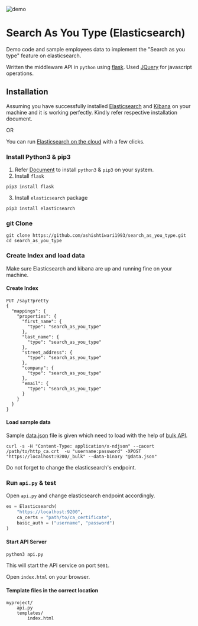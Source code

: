 ![demo](search_as_you_type.gif)

# Search As You Type (Elasticsearch)

Demo code and sample employees data to implement the "Search as you type" feature on elasticsearch. 

Written the middleware API in `python` using [flask](https://flask.palletsprojects.com/en/2.0.x/). Used [JQuery](https://jquery.com/) for javascript operations.

## Installation

Assuming you have successfully installed [Elasticsearch](https://www.elastic.co/guide/en/elasticsearch/reference/current/install-elasticsearch.html) and [Kibana](https://www.elastic.co/guide/en/kibana/current/install.html) on your machine and it is working perfectly. Kindly refer respective installation document. 

OR

You can run [Elasticsearch on the cloud](https://cloud.elastic.co/registration) with a few clicks. 

### Install Python3 & pip3

1. Refer [Document](https://www.python.org/downloads/) to install `python3` & `pip3` on your system.
2. Install `flask`
```
pip3 install flask
```
3. Install `elasticsearch` package
```
pip3 install elasticsearch
```

### git Clone

```
git clone https://github.com/ashishtiwari1993/search_as_you_type.git
cd search_as_you_type
```

### Create Index and load data

Make sure Elasticsearch and kibana are up and running fine on your machine. 

#### Create Index

```
PUT /sayt?pretty
{
  "mappings": {
    "properties": {
      "first_name": {
        "type": "search_as_you_type"
      },
      "last_name": {
        "type": "search_as_you_type"
      },
      "street_address": {
        "type": "search_as_you_type"
      },
      "company": {
        "type": "search_as_you_type"
      },
      "email": {
        "type": "search_as_you_type"
      }
    }
  }
}
```

#### Load sample data

Sample [data.json](https://github.com/ashishtiwari1993/search_as_you_type/blob/main/data.json) file is given which need to load with the help of [bulk API](https://www.elastic.co/guide/en/elasticsearch/reference/current/docs-bulk.html). 

```
curl -s -H "Content-Type: application/x-ndjson" --cacert /path/to/http_ca.crt  -u "username:password" -XPOST "https://localhost:9200/_bulk" --data-binary "@data.json"
```

Do not forget to change the elasticsearch's endpoint. 

### Run `api.py` & test

Open `api.py` and change elasticsearch endpoint accordingly.

```py
es = Elasticsearch(
    "https://localhost:9200",
    ca_certs = "path/to/ca_certificate",
    basic_auth = ("username", "password")
)
```

#### Start API Server

```
python3 api.py
```

This will start the API service on port `5001`.

Open `index.html` on your browser. 



#### Template files in the correct location
```
myproject/
    api.py
    templates/
        index.html
```

